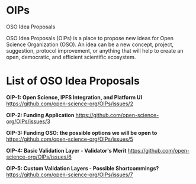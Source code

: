 # OIPs
OSO Idea Proposals

OSO Idea Proposals (OIPs) is a place to propose new ideas for Open Science Organization (OSO). An idea can be a new concept, project, suggestion, protocol improvement, or anything that will help to create an open, democratic, and efficient scientific ecosystem.

# List of OSO Idea Proposals
**OIP-1: Open Science, IPFS Integration, and Platform UI**
https://github.com/open-science-org/OIPs/issues/2

**OIP-2: Funding Application**
https://github.com/open-science-org/OIPs/issues/3

**OIP-3: Funding OSO: the possible options we will be open to**
https://github.com/open-science-org/OIPs/issues/5

**OIP-4: Basic Validation Layer - Validator's Merit**
https://github.com/open-science-org/OIPs/issues/6

**OIP-5: Custom Validation Layers - Possible Shortcommings?**
https://github.com/open-science-org/OIPs/issues/7
